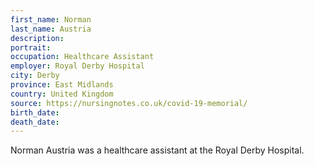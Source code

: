 ```yaml
---
first_name: Norman
last_name: Austria
description: 
portrait: 
occupation: Healthcare Assistant
employer: Royal Derby Hospital
city: Derby
province: East Midlands
country: United Kingdom
source: https://nursingnotes.co.uk/covid-19-memorial/
birth_date: 
death_date: 
---
```


Norman Austria was a healthcare assistant at the Royal Derby Hospital.